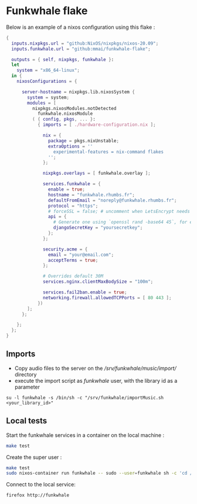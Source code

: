 # Funkwhale flake

Below is an example of a nixos configuration using this flake :

```nix
{
  inputs.nixpkgs.url = "github:NixOS/nixpkgs/nixos-20.09";
  inputs.funkwhale.url = "github:mmai/funkwhale-flake";

  outputs = { self, nixpkgs, funkwhale }: 
  let
    system = "x86_64-linux";
  in {
    nixosConfigurations = {

      server-hostname = nixpkgs.lib.nixosSystem {
        system = system;
        modules = [ 
          nixpkgs.nixosModules.notDetected
	        funkwhale.nixosModule
          ( { config, pkgs, ... }:
            { imports = [ ./hardware-configuration.nix ];

              nix = {
                package = pkgs.nixUnstable;
                extraOptions = ''
                  experimental-features = nix-command flakes
                '';
              };

              nixpkgs.overlays = [ funkwhale.overlay ];

              services.funkwhale = {
                enable = true;
                hostname = "funkwhale.rhumbs.fr";
                defaultFromEmail = "noreply@funkwhale.rhumbs.fr";
                protocol = "https";
                # forceSSL = false; # uncomment when LetsEncrypt needs to access "http:" in order to check domain
                api = {
                  # Generate one using `openssl rand -base64 45`, for example
                  djangoSecretKey = "yoursecretkey";
                };
              };

              security.acme = {
                email = "your@email.com";
                acceptTerms = true;
              };

              # Overrides default 30M
              services.nginx.clientMaxBodySize = "100m";

              services.fail2ban.enable = true;
              networking.firewall.allowedTCPPorts = [ 80 443 ];
            })
        ];
      };

    };
  };
}
```

## Imports

* Copy audio files to the server on the _/srv/funkwhale/music/import/_ directory
* execute the import script as _funkwhale_ user, with the library id as a parameter
```
su -l funkwhale -s /bin/sh -c "/srv/funkwhale/importMusic.sh <your_library_id>"
```

## Local tests

Start the funkwhale services in a container on the local machine :

```sh
make test
```

Create the super user :

```sh
make test
sudo nixos-container run funkwhale -- sudo --user=funkwhale sh -c 'cd /srv/funkwhale && ./createSuperUser.sh'
```

Connect to the local service:

```sh
firefox http://funkwhale
```
